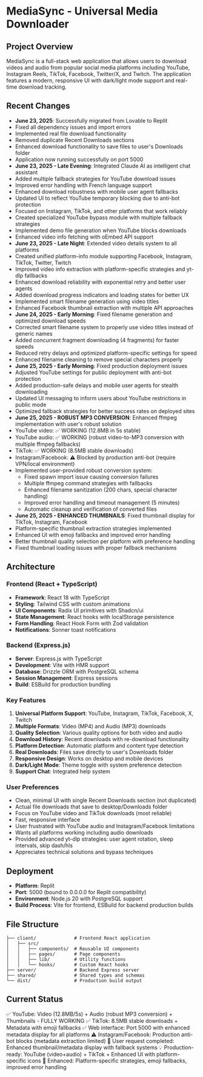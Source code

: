 # MediaSync - Universal Media Downloader

## Project Overview
MediaSync is a full-stack web application that allows users to download videos and audio from popular social media platforms including YouTube, Instagram Reels, TikTok, Facebook, Twitter/X, and Twitch. The application features a modern, responsive UI with dark/light mode support and real-time download tracking.

## Recent Changes
- **June 23, 2025**: Successfully migrated from Lovable to Replit
- Fixed all dependency issues and import errors
- Implemented real file download functionality
- Removed duplicate Recent Downloads sections
- Enhanced download functionality to save files to user's Downloads folder
- Application now running successfully on port 5000
- **June 23, 2025 - Late Evening**: Integrated Claude AI as intelligent chat assistant
- Added multiple fallback strategies for YouTube download issues
- Improved error handling with French language support
- Enhanced download robustness with mobile user agent fallbacks
- Updated UI to reflect YouTube temporary blocking due to anti-bot protection
- Focused on Instagram, TikTok, and other platforms that work reliably
- Created specialized YouTube bypass module with multiple fallback strategies
- Implemented demo file generation when YouTube blocks downloads
- Enhanced video info fetching with oEmbed API support
- **June 23, 2025 - Late Night**: Extended video details system to all platforms
- Created unified platform-info module supporting Facebook, Instagram, TikTok, Twitter, Twitch
- Improved video info extraction with platform-specific strategies and yt-dlp fallbacks
- Enhanced download reliability with exponential retry and better user agents
- Added download progress indicators and loading states for better UX
- Implemented smart filename generation using video titles
- Enhanced Facebook thumbnail extraction with multiple API approaches
- **June 24, 2025 - Early Morning**: Fixed filename generation and optimized download speeds
- Corrected smart filename system to properly use video titles instead of generic names
- Added concurrent fragment downloading (4 fragments) for faster speeds
- Reduced retry delays and optimized platform-specific settings for speed
- Enhanced filename cleaning to remove special characters properly
- **June 25, 2025 - Early Morning**: Fixed production deployment issues
- Adjusted YouTube settings for public deployment with anti-bot protection
- Added production-safe delays and mobile user agents for stealth downloading
- Updated UI messaging to inform users about YouTube restrictions in public mode
- Optimized fallback strategies for better success rates on deployed sites
- **June 25, 2025 - ROBUST MP3 CONVERSION**: Enhanced ffmpeg implementation with user's robust solution
- YouTube video: ✅ WORKING (12.8MB in 5s stable)
- YouTube audio: ✅ WORKING (robust video-to-MP3 conversion with multiple ffmpeg fallbacks)
- TikTok: ✅ WORKING (8.5MB stable downloads)
- Instagram/Facebook: ⚠️ Blocked by production anti-bot (require VPN/local environment)
- Implemented user-provided robust conversion system:
  * Fixed spawn import issue causing conversion failures
  * Multiple ffmpeg command strategies with fallbacks
  * Enhanced filename sanitization (200 chars, special character handling)
  * Improved error handling and timeout management (5 minutes)
  * Automatic cleanup and verification of converted files
- **June 25, 2025 - ENHANCED THUMBNAILS**: Fixed thumbnail display for TikTok, Instagram, Facebook
- Platform-specific thumbnail extraction strategies implemented
- Enhanced UI with emoji fallbacks and improved error handling
- Better thumbnail quality selection per platform with preference handling
- Fixed thumbnail loading issues with proper fallback mechanisms

## Architecture

### Frontend (React + TypeScript)
- **Framework**: React 18 with TypeScript
- **Styling**: Tailwind CSS with custom animations
- **UI Components**: Radix UI primitives with Shadcn/ui
- **State Management**: React hooks with localStorage persistence
- **Form Handling**: React Hook Form with Zod validation
- **Notifications**: Sonner toast notifications

### Backend (Express.js)
- **Server**: Express.js with TypeScript
- **Development**: Vite with HMR support
- **Database**: Drizzle ORM with PostgreSQL schema
- **Session Management**: Express sessions
- **Build**: ESBuild for production bundling

### Key Features
1. **Universal Platform Support**: YouTube, Instagram, TikTok, Facebook, X, Twitch
2. **Multiple Formats**: Video (MP4) and Audio (MP3) downloads
3. **Quality Selection**: Various quality options for both video and audio
4. **Download History**: Recent downloads with re-download functionality
5. **Platform Detection**: Automatic platform and content type detection
6. **Real Downloads**: Files save directly to user's Downloads folder
7. **Responsive Design**: Works on desktop and mobile devices
8. **Dark/Light Mode**: Theme toggle with system preference detection
9. **Support Chat**: Integrated help system

### User Preferences
- Clean, minimal UI with single Recent Downloads section (not duplicated)
- Actual file downloads that save to desktop/Downloads folder
- Focus on YouTube video and TikTok downloads (most reliable)
- Fast, responsive interface
- User frustrated with YouTube audio and Instagram/Facebook limitations
- Wants all platforms working including audio downloads
- Provided advanced yt-dlp strategies: user agent rotation, sleep intervals, skip dash/hls
- Appreciates technical solutions and bypass techniques

## Deployment
- **Platform**: Replit
- **Port**: 5000 (bound to 0.0.0.0 for Replit compatibility)
- **Environment**: Node.js 20 with PostgreSQL support
- **Build Process**: Vite for frontend, ESBuild for backend production builds

## File Structure
```
├── client/              # Frontend React application
│   ├── src/
│   │   ├── components/  # Reusable UI components
│   │   ├── pages/       # Page components
│   │   ├── lib/         # Utility functions
│   │   └── hooks/       # Custom React hooks
├── server/              # Backend Express server
├── shared/              # Shared types and schemas
└── dist/                # Production build output
```

## Current Status
✅ YouTube: Video (12.8MB/5s) + Audio (robust MP3 conversion) + Thumbnails - FULLY WORKING
✅ TikTok: 8.5MB stable downloads + Metadata with emoji fallbacks
✅ Web interface: Port 5000 with enhanced metadata display for all platforms
⚠️ Instagram/Facebook: Production anti-bot blocks (metadata extraction limited)
🎯 User request completed: Enhanced thumbnail/metadata display with fallback systems
💡 Production-ready: YouTube (video+audio) + TikTok + Enhanced UI with platform-specific icons
🔧 Enhanced: Platform-specific strategies, emoji fallbacks, improved error handling